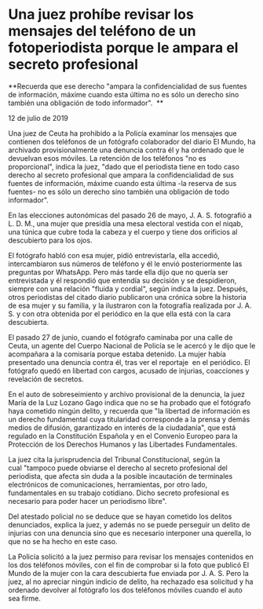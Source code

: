 # Una juez prohíbe revisar los mensajes del teléfono de un fotoperiodista porque le ampara el secreto profesional

**Recuerda que ese derecho "ampara la confidencialidad de sus fuentes de información, máxime cuando esta última no es sólo un derecho sino también una obligación de todo informador".  **

12 de julio de 2019

Una juez de Ceuta ha prohibido a la Policía examinar los mensajes que contienen dos teléfonos de un fotógrafo colaborador del diario El Mundo, ha archivado provisionalmente una denuncia contra él y ha ordenado que le devuelvan esos móviles. La retención de los teléfonos "no es proporcional", indica la juez, "dado que el periodista tiene en todo caso derecho al secreto profesional que ampara la confidencialidad de sus fuentes de información, máxime cuando esta última -la reserva de sus fuentes- no es sólo un derecho sino también una obligación de todo informador".

En las elecciones autonómicas del pasado 26 de mayo, J. A. S. fotografió a L. D. M., una mujer que presidía una mesa electoral vestida con el niqab, una túnica que cubre toda la cabeza y el cuerpo y tiene dos orificios al descubierto para los ojos.

El fotógrafo habló con esa mujer, pidió entrevistarla, ella accedió, intercambiaron sus números de teléfono y él le envió posteriormente las preguntas por WhatsApp. Pero más tarde ella dijo que no quería ser entrevistada y él respondió que entendía su decisión y se despidieron, siempre con una relación "fluida y cordial", según indica la juez. Después, otros periodistas del citado diario publicaron una crónica sobre la historia de esa mujer y su familia, y la ilustraron con la fotografía realizada por J. A. S. y con otra obtenida por el periódico en la que ella está con la cara descubierta.

El pasado 27 de junio, cuando el fotógrafo caminaba por una calle de Ceuta, un agente del Cuerpo Nacional de Policía se le acercó y le dijo que le acompañara a la comisaría porque estaba detenido. La mujer había presentado una denuncia contra él, tras ver el reportaje  en el periódico. El fotógrafo quedó en libertad con cargos, acusado de injurias, coacciones y revelación de secretos.

En el auto de sobreseimiento y archivo provisional de la denuncia, la juez María de la Luz Lozano Gago indica que no se ha probado que el fotógrafo haya cometido ningún delito, y recuerda que "la libertad de información es un derecho fundamental cuya titularidad corresponde a la prensa y demás medios de difusión, garantizado en interés de la ciudadanía", que está regulado en la Constitución Española y en el Convenio Europeo para la Protección de los Derechos Humanos y las Libertades Fundamentales.

La juez cita la jurisprudencia del Tribunal Constitucional, según la cual "tampoco puede obviarse el derecho al secreto profesional del periodista, que afecta sin duda a la posible incautación de terminales electrónicos de comunicaciones, herramientas, por otro lado, fundamentales en su trabajo cotidiano. Dicho secreto profesional es necesario para poder hacer un periodismo libre".

Del atestado policial no se deduce que se hayan cometido los delitos denunciados, explica la juez, y además no se puede perseguir un delito de injurias con una denuncia sino que es necesario interponer una querella, lo que no se ha hecho en este caso.

La Policía solicitó a la juez permiso para revisar los mensajes contenidos en los dos teléfonos móviles, con el fin de comprobar si la foto que publicó El Mundo de la mujer con la cara descubierta fue enviada por J. A. S. Pero la juez, al no apreciar ningún indicio de delito, ha rechazado esa solicitud y ha ordenado devolver al fotógrafo los dos teléfonos móviles cuando el auto sea firme.
